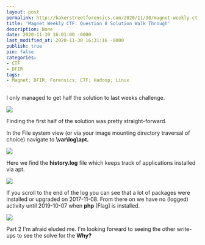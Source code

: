 ```yaml
---
layout: post
permalink: http://bakerstreetforensics.com/2020/11/30/magnet-weekly-ctf-question-8-solution-walk-through/
title: 'Magnet Weekly CTF: Question 8 Solution Walk Through'
description: None
date: 2020-11-30 16:01:00 -0000
last_modified_at: 2020-11-30 16:31:16 -0000
publish: true
pin: false
categories:
- CTF
- DFIR
tags:
- Magnet; DFIR; Forensics; CTF; Hadoop; Linux
---
```

I only managed to get half the solution to last weeks challenge.

![](https://bakerstreetforensics.com/wp-content/uploads/2020/11/screen-shot-2020-11-29-at-8.53.17-am.png?w=494)

Finding the first half of the solution was pretty straight-forward.

In the File system view (or via your image mounting directory traversal of choice) navigate to **\var\log\apt.**

![](https://bakerstreetforensics.com/wp-content/uploads/2020/11/screen-shot-2020-11-29-at-9.00.08-am.png?w=1024)

Here we find the **history.log** file which keeps track of applications installed via apt.

![](https://bakerstreetforensics.com/wp-content/uploads/2020/11/screen-shot-2020-11-29-at-9.02.34-am.png?w=574)

If you scroll to the end of the log you can see that a lot of packages were installed or upgraded on 2017-11-08. From there on we have no (logged) activity until 2019-10-07 when **php** [Flag] is installed.

![](https://bakerstreetforensics.com/wp-content/uploads/2020/11/screen-shot-2020-11-29-at-9.05.17-am.png?w=499)

Part 2 I'm afraid eluded me. I'm looking forward to seeing the other write-ups to see the solve for the **Why?**

 
